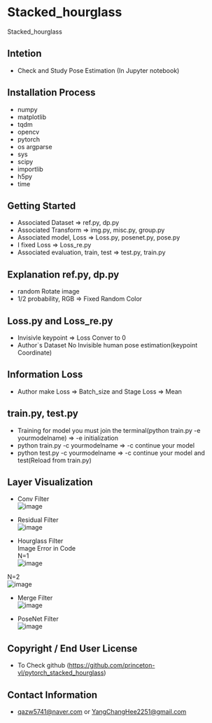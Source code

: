 
# Stacked_hourglass
Stacked_hourglass

## Intetion
* Check and Study Pose Estimation (In Jupyter notebook)

## Installation Process
* numpy
* matplotlib
* tqdm
* opencv
* pytorch
* os argparse
* sys
* scipy
* importlib
* h5py
* time

## Getting Started
* Associated Dataset => ref.py, dp.py
* Associated Transform => img.py, misc.py, group.py
* Associated model, Loss => Loss.py, posenet.py, pose.py
* I fixed Loss => Loss_re.py
* Associated evaluation, train, test => test.py, train.py

## Explanation ref.py, dp.py
* random Rotate image
* 1/2 probability, RGB => Fixed Random Color 


## Loss.py and Loss_re.py
* Invisivle keypoint => Loss Conver to 0
* Author`s Dataset No Invisible human pose estimation(keypoint Coordinate)

## Information Loss
* Author make Loss => Batch_size and Stage Loss => Mean

## train.py, test.py
* Training for model you must join the terminal(python train.py -e yourmodelname) => -e initialization
* python train.py -c yourmodelname => -c continue your model
* python test.py -c yourmodelname => -c continue your model and test(Reload from train.py)

## Layer Visualization
* Conv Filter  
![image](https://user-images.githubusercontent.com/59610723/128319373-d2e8dbd5-1009-4b46-bb32-e03b2b26afde.png)
  
* Residual Filter  
![image](https://user-images.githubusercontent.com/59610723/128319493-602d907c-5c37-4b49-9dd4-2f8bb46d52b0.png)
  
* Hourglass Filter  
Image Error in Code  
N=1  
![image](https://user-images.githubusercontent.com/59610723/128320181-91ab8c5d-2a51-4bdc-a25d-cdc0d6aeccba.png)
  
N=2  
![image](https://user-images.githubusercontent.com/59610723/128320221-0a46efda-b07f-42f6-92a5-b4ba18f097f3.png)

* Merge Filter  
![image](https://user-images.githubusercontent.com/59610723/128320406-3b3e083f-119e-4e41-aea3-185b5ba15c0e.png)
  
* PoseNet Filter  
![image](https://user-images.githubusercontent.com/59610723/128320449-78e63407-feee-438c-bfea-e4ac2484c126.png)
  
  
## Copyright / End User License
* To Check github (https://github.com/princeton-vl/pytorch_stacked_hourglass)

## Contact Information
* qazw5741@naver.com or YangChangHee2251@gmail.com
